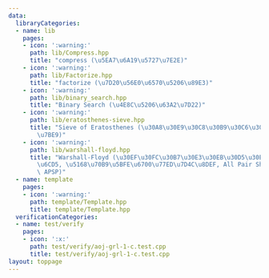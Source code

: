 ```yaml
---
data:
  libraryCategories:
  - name: lib
    pages:
    - icon: ':warning:'
      path: lib/Compress.hpp
      title: "compress (\u5EA7\u6A19\u5727\u7E2E)"
    - icon: ':warning:'
      path: lib/Factorize.hpp
      title: "factorize (\u7D20\u56E0\u6570\u5206\u89E3)"
    - icon: ':warning:'
      path: lib/binary_search.hpp
      title: "Binary Search (\u4E8C\u5206\u63A2\u7D22)"
    - icon: ':warning:'
      path: lib/eratosthenes-sieve.hpp
      title: "Sieve of Eratosthenes (\u30A8\u30E9\u30C8\u30B9\u30C6\u30CD\u30B9\u306E\
        \u7BE9)"
    - icon: ':warning:'
      path: lib/warshall-floyd.hpp
      title: "Warshall-Floyd (\u30EF\u30FC\u30B7\u30E3\u30EB\u30D5\u30ED\u30A4\u30C9\
        \u6CD5, \u5168\u70B9\u5BFE\u6700\u77ED\u7D4C\u8DEF, All Pair Shortest Path,\
        \ APSP)"
  - name: template
    pages:
    - icon: ':warning:'
      path: template/Template.hpp
      title: template/Template.hpp
  verificationCategories:
  - name: test/verify
    pages:
    - icon: ':x:'
      path: test/verify/aoj-grl-1-c.test.cpp
      title: test/verify/aoj-grl-1-c.test.cpp
layout: toppage
---
```

